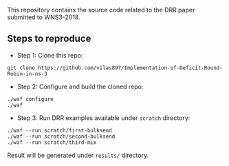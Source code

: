 This repository contains the source code related to the DRR paper submitted to WNS3-2018.

## Steps to reproduce

* Step 1: Clone this repo:

``git clone https://github.com/vilas897/Implementation-of-Deficit-Round-Robin-in-ns-3``

* Step 2: Configure and build the cloned repo:

```
./waf configure
./waf
```

* Step 3: Run DRR examples available under ``scratch`` directory:

```
./waf --run scratch/first-bulksend
./waf --run scratch/second-bulksend
./waf --run scratch/third-mix
```

Result will be generated under ``results/`` directory.
